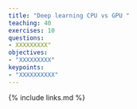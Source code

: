 ```yaml
---
title: "Deep learning CPU vs GPU "
teaching: 40
exercises: 10
questions:
- XXXXXXXXX"
objectives:
- "XXXXXXXXX"
keypoints:
- "XXXXXXXXXX" 
---
```


{% include links.md %}
